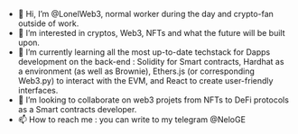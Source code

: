 - 👋 Hi, I’m @LonelWeb3, normal worker during the day and crypto-fan outside of work. 
- 👀 I’m interested in cryptos, Web3, NFTs and what the future will be built upon.
- 🌱 I’m currently learning all the most up-to-date techstack for Dapps development on the back-end : Solidity for Smart contracts, Hardhat as a environment (as well as Brownie), Ethers.js (or corresponding Web3.py) to interact with the EVM, and React to create user-friendly interfaces.
- 💞️ I’m looking to collaborate on web3 projets from NFTs to DeFi protocols as a Smart contracts developer.
- 📫 How to reach me : you can write to my telegram @NeloGE

<!---
LonelWeb3/LonelWeb3 is a ✨ special ✨ repository because its `README.md` (this file) appears on your GitHub profile.
You can click the Preview link to take a look at your changes.
--->
